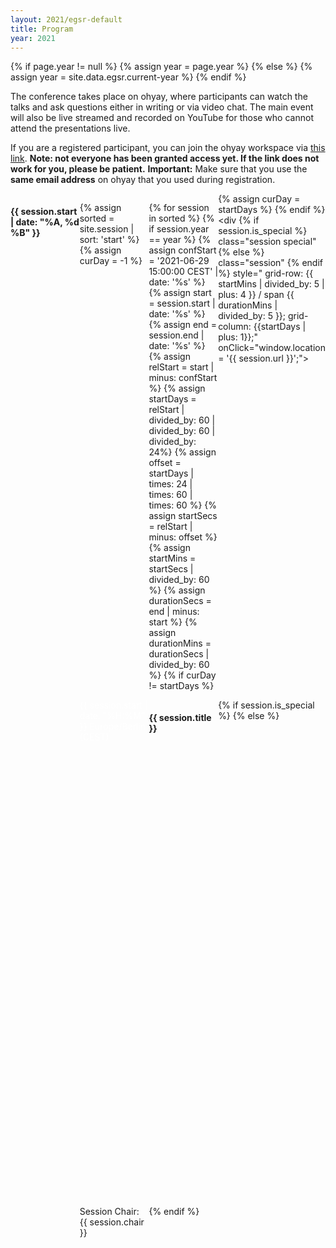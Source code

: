 ```yaml
---
layout: 2021/egsr-default
title: Program
year: 2021
---
```


{% if page.year != null %}
	{% assign year = page.year %}
{% else %}
	{% assign year = site.data.egsr.current-year %}
{% endif %}

The conference takes place on ohyay, where participants can watch the talks and ask questions either in writing or via video chat. The main event will also be live streamed and recorded on YouTube for those who cannot attend the presentations live.

If you are a registered participant, you can join the ohyay workspace via [this link](https://ohyay.co/s/egsr2021).
**Note: not everyone has been granted access yet. If the link does not work for you, please be patient.**
**Important:** Make sure that you use the **same email address** on ohyay that you used during registration.

<style>
    @media screen and (min-width: 768px) {
        .schedule {
            display: grid;
            grid-template-rows: repeat(57, 1fr); /* 1 row = 5min slot between 15:00 and 19:00 plus header*/
            grid-template-columns: repeat(4, 1fr); /* 1 col for each of 4 days */
        }
        .session {
            display: block;
        }
    }
    .session {
        background-color: rgb(37, 74, 113);
        color: rgb(256,256,256);
        border-radius: 2px;
        padding: 4px;
        margin: 2px;
    }
    .session:hover {
        cursor: pointer;
    }
    .time-slot {
        color: rgb(256,256,256);
    }
    .special {
        background-color: rgb(187, 84, 93);
    }
</style>

<div class="schedule">

{% assign sorted = site.session | sort: 'start' %}
{% assign curDay = -1 %}

{% for session in sorted %}
    {% if session.year == year %}
        {% assign confStart = '2021-06-29 15:00:00 CEST' | date: '%s' %}
        {% assign start = session.start | date: '%s' %}
        {% assign end = session.end | date: '%s' %}
        {% assign relStart = start | minus: confStart %}
        {% assign startDays = relStart | divided_by: 60 | divided_by: 60 | divided_by: 24%}
        {% assign offset = startDays | times: 24 | times: 60 | times: 60 %}
        {% assign startSecs = relStart | minus: offset %}
        {% assign startMins = startSecs | divided_by: 60 %}
        {% assign durationSecs = end | minus: start %}
        {% assign durationMins = durationSecs | divided_by: 60 %}
        {% if curDay != startDays %}
            <div style="grid-row: 1 / span 3">
                <h4>{{ session.start | date: "%A, %d %B" }}</h4>
            </div>
            {% assign curDay = startDays %}
        {% endif %}
        <div
            {% if session.is_special %}
            class="session special"
            {% else %}
            class="session"
            {% endif %}
            style="
                grid-row: {{ startMins | divided_by: 5 | plus: 4 }} / span {{ durationMins | divided_by: 5 }};
                grid-column: {{startDays | plus: 1}};"
            onClick="window.location = '{{ session.url }}';">
            <span class="time-slot">{{ session.start | date: "%H:%M" }} Europe/Berlin (CEST)</span>
            <h4 class="session-title">{{ session.title }}</h4>
            {% if session.is_special %}
            {% else %}
                <span class="session-chair">Session Chair: {{ session.chair }}</span>
            {% endif %}
        </div>
    {% endif %}
{% endfor %}
</div>

